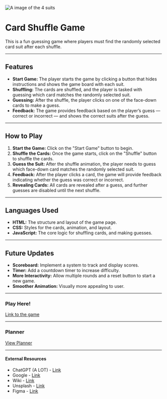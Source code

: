 ![A image of the 4 suits](https://images.unsplash.com/photo-1603378596501-8bbfc7059d5e?q=80&w=3136&auto=format&fit=crop&ixlib=rb-4.0.3&ixid=M3wxMjA3fDB8MHxwaG90by1wYWdlfHx8fGVufDB8fHx8fA%3D%3D)

# Card Shuffle Game

This is a fun guessing game where players must find the randomly selected card suit after each shuffle. 

---

## Features
- **Start Game:** The player starts the game by clicking a button that hides instructions and shows the game board with each suit.
- **Shuffling:** The cards are shuffled, and the player is tasked with guessing which card matches the randomly selected suit.
- **Guessing:** After the shuffle, the player clicks on one of the face-down cards to make a guess.
- **Feedback:** The game provides feedback based on the player’s guess — correct or incorrect — and shows the correct suits after the guess.

---

## How to Play
1. **Start the Game:** Click on the "Start Game" button to begin.
2. **Shuffle the Cards:** Once the game starts, click on the "Shuffle" button to shuffle the cards.
3. **Guess the Suit:** After the shuffle animation, the player needs to guess which face-down card matches the randomly selected suit.
4. **Feedback:** After the player clicks a card, the game will provide feedback indicating whether the guess was correct or incorrect.
5. **Revealing Cards:** All cards are revealed after a guess, and further guesses are disabled until the next shuffle.

---

## Languages Used
- **HTML:** The structure and layout of the game page.
- **CSS:** Styles for the cards, animation, and layout.
- **JavaScript:** The core logic for shuffling cards, and making guesses.

---

## Future Updates
- **Scoreboard:** Implement a system to track and display scores.
- **Timer:** Add a countdown timer to increase difficulty.
- **More Interactivity:** Allow multiple rounds and a reset button to start a new game.
- **Smoother Animation:** Visually more appealing to user.

---

### Play Here!
[Link to the game](https://prof-white-belt.github.io/first-project/)

---

### Planner
[View Planner](https://github.com/Prof-White-Belt/first-project/blob/main/PROPOSAL.md)

---

#### External Resources
- ChatGPT (A LOT) - [Link](https://chatgpt.com/)
- Google - [Link](https://www.google.com/)
- Wiki - [Link](https://en.wikipedia.org/wiki/Wiki)
- Unsplash - [Link](https://unsplash.com/)
- Figma - [Link](https://www.figma.com/)
